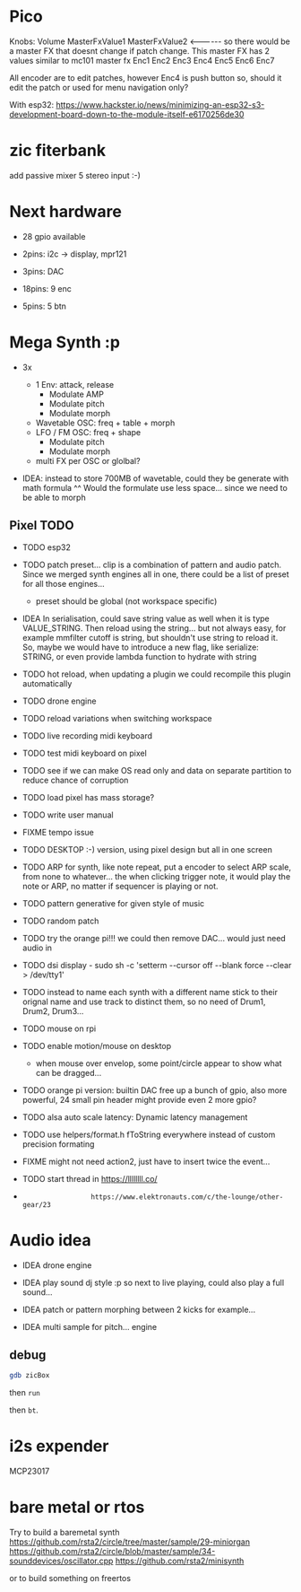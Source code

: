 # Pico

Knobs:
Volume MasterFxValue1 MasterFxValue2  <------ so there would be a master FX that doesnt change if patch change. This master FX has 2 values similar to mc101 master fx
Enc1 Enc2 Enc3 Enc4
Enc5 Enc6 Enc7

All encoder are to edit patches, however Enc4 is push button so, should it edit the patch or used for menu navigation only?

With esp32:
https://www.hackster.io/news/minimizing-an-esp32-s3-development-board-down-to-the-module-itself-e6170256de30

# zic fiterbank

add passive mixer 5 stereo input :-)

# Next hardware

- 28 gpio available

- 2pins: i2c -> display, mpr121
- 3pins: DAC
- 18pins: 9 enc
- 5pins: 5 btn

# Mega Synth :p

- 3x
  - 1 Env: attack, release
    - Modulate AMP
    - Modulate pitch
    - Modulate morph
  - Wavetable OSC: freq + table + morph
  - LFO / FM OSC: freq + shape
    - Modulate pitch
    - Modulate morph
  - multi FX per OSC or glolbal?

- IDEA: instead to store 700MB of wavetable, could they be generate with math formula ^^ Would the formulate use less space... since we need to be able to morph

## Pixel TODO

- TODO esp32

- TODO patch preset...  clip is a combination of pattern and audio patch. Since we merged synth engines all in one, there could be a list of preset for all those engines...
  - preset should be global (not workspace specific)

- IDEA In serialisation, could save string value as well when it is type VALUE_STRING. Then reload using the string... but not always easy, for example mmfilter cutoff is string, but shouldn't use string to reload it. So, maybe we would have to introduce a new flag, like serialize: STRING, or even provide lambda function to hydrate with string

- TODO hot reload, when updating a plugin we could recompile this plugin automatically

- TODO drone engine

- TODO reload variations when switching workspace

- TODO live recording midi keyboard
- TODO test midi keyboard on pixel

- TODO see if we can make OS read only and data on separate partition to reduce chance of corruption

- TODO load pixel has mass storage?

- TODO write user manual

- FIXME tempo issue

- TODO DESKTOP :-) version, using pixel design but all in one screen

- TODO ARP for synth, like note repeat, put a encoder to select ARP scale, from none to whatever... the when clicking trigger note, it would play the note or ARP, no matter if sequencer is playing or not.

- TODO pattern generative for given style of music
- TODO random patch

- TODO try the orange pi!!! we could then remove DAC... would just need audio in

- TODO dsi display
      - sudo sh -c 'setterm --cursor off --blank force --clear > /dev/tty1'

- TODO instead to name each synth with a different name stick to their orignal name and use track to distinct them, so no need of Drum1, Drum2, Drum3...

- TODO mouse on rpi
- TODO enable motion/mouse on desktop
  - when mouse over envelop, some point/circle appear to show what can be dragged...

- TODO orange pi version: builtin DAC free up a bunch of gpio, also more powerful, 24 small pin header might provide even 2 more gpio?

- TODO alsa auto scale latency: Dynamic latency management

- TODO use helpers/format.h fToString everywhere instead of custom precision formating

- FIXME might not need action2, just have to insert twice the event...

- TODO start thread in https://llllllll.co/
-                      https://www.elektronauts.com/c/the-lounge/other-gear/23

# Audio idea

- IDEA drone engine

- IDEA play sound dj style :p so next to live playing, could also play a full sound...

- IDEA patch or pattern morphing between 2 kicks for example...

- IDEA multi sample for pitch... engine

## debug

```sh
gdb zicBox
```

then `run`


then `bt`.

# i2s expender

MCP23017

# bare metal or rtos

Try to build a baremetal synth https://github.com/rsta2/circle/tree/master/sample/29-miniorgan
                               https://github.com/rsta2/circle/blob/master/sample/34-sounddevices/oscillator.cpp
                               https://github.com/rsta2/minisynth

or to build something on freertos